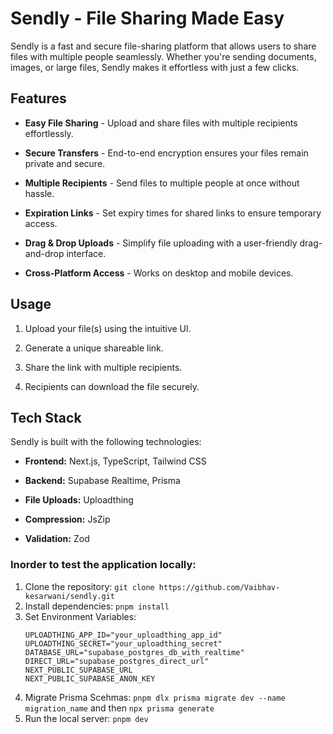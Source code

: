 # Sendly - File Sharing Made Easy

Sendly is a fast and secure file-sharing platform that allows users to share files with multiple people seamlessly. Whether you're sending documents, images, or large files, Sendly makes it effortless with just a few clicks.

## Features

- **Easy File Sharing** - Upload and share files with multiple recipients effortlessly.
  
- **Secure Transfers** - End-to-end encryption ensures your files remain private and secure.
  
- **Multiple Recipients** - Send files to multiple people at once without hassle.
  
- **Expiration Links** - Set expiry times for shared links to ensure temporary access.
  
- **Drag & Drop Uploads** - Simplify file uploading with a user-friendly drag-and-drop interface.
  
- **Cross-Platform Access** - Works on desktop and mobile devices.

## Usage

1. Upload your file(s) using the intuitive UI.

2. Generate a unique shareable link.

3. Share the link with multiple recipients.

4. Recipients can download the file securely.

## Tech Stack

Sendly is built with the following technologies:

- **Frontend:** Next.js, TypeScript, Tailwind CSS

- **Backend:** Supabase Realtime, Prisma

- **File Uploads:** Uploadthing

- **Compression:** JsZip

- **Validation:** Zod

### Inorder to test the application locally:
1. Clone the repository: `git clone https://github.com/Vaibhav-kesarwani/sendly.git`
2. Install dependencies: `pnpm install`
3. Set Environment Variables:
     ```
     UPLOADTHING_APP_ID="your_uploadthing_app_id"
     UPLOADTHING_SECRET="your_uploadthing_secret"
     DATABASE_URL="supabase_postgres_db_with_realtime"
     DIRECT_URL="supabase_postgres_direct_url"
     NEXT_PUBLIC_SUPABASE_URL
     NEXT_PUBLIC_SUPABASE_ANON_KEY
     ```
4. Migrate Prisma Scehmas: `pnpm dlx prisma migrate dev --name migration_name` and then `npx prisma generate`  
5. Run the local server: `pnpm dev`